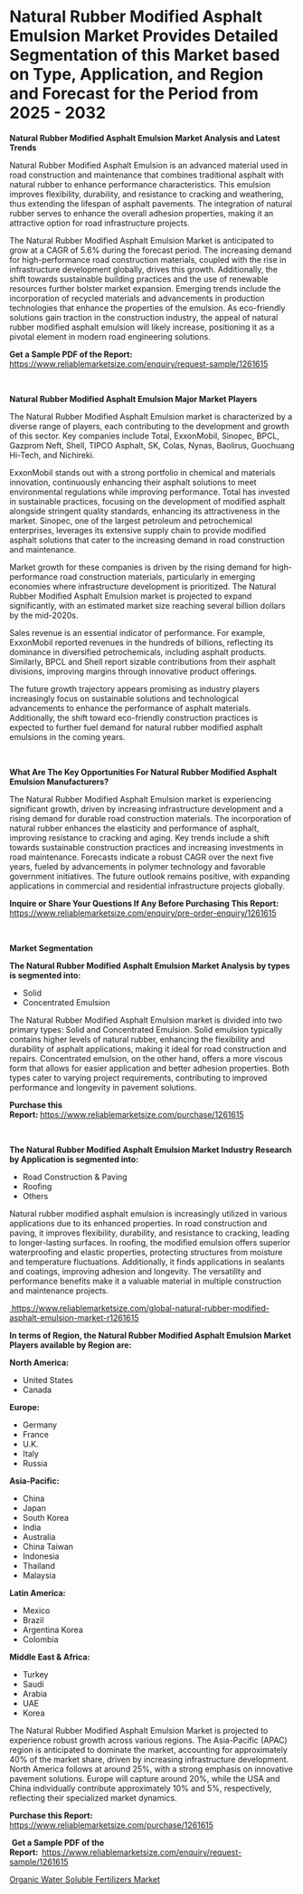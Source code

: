 <p><h1>Natural Rubber Modified Asphalt Emulsion Market Provides Detailed Segmentation of this Market based on Type, Application, and Region and Forecast for the Period from 2025 - 2032</h1></p><p><strong>Natural Rubber Modified Asphalt Emulsion Market Analysis and Latest Trends</strong></p>
<p><p>Natural Rubber Modified Asphalt Emulsion is an advanced material used in road construction and maintenance that combines traditional asphalt with natural rubber to enhance performance characteristics. This emulsion improves flexibility, durability, and resistance to cracking and weathering, thus extending the lifespan of asphalt pavements. The integration of natural rubber serves to enhance the overall adhesion properties, making it an attractive option for road infrastructure projects.</p><p>The Natural Rubber Modified Asphalt Emulsion Market is anticipated to grow at a CAGR of 5.6% during the forecast period. The increasing demand for high-performance road construction materials, coupled with the rise in infrastructure development globally, drives this growth. Additionally, the shift towards sustainable building practices and the use of renewable resources further bolster market expansion. Emerging trends include the incorporation of recycled materials and advancements in production technologies that enhance the properties of the emulsion. As eco-friendly solutions gain traction in the construction industry, the appeal of natural rubber modified asphalt emulsion will likely increase, positioning it as a pivotal element in modern road engineering solutions.</p></p>
<p><strong>Get a Sample PDF of the Report:&nbsp;</strong> <a href="https://www.reliablemarketsize.com/enquiry/request-sample/1261615?utm_campaign=3509&utm_medium=2&utm_source=Github&utm_content=ia&utm_term=03042025&utm_id=natural-rubber-modified-asphalt-emulsion">https://www.reliablemarketsize.com/enquiry/request-sample/1261615</a></p>
<p>&nbsp;</p>
<p><strong>Natural Rubber Modified Asphalt Emulsion Major Market Players</strong></p>
<p><p>The Natural Rubber Modified Asphalt Emulsion market is characterized by a diverse range of players, each contributing to the development and growth of this sector. Key companies include Total, ExxonMobil, Sinopec, BPCL, Gazprom Neft, Shell, TIPCO Asphalt, SK, Colas, Nynas, Baolirus, Guochuang Hi-Tech, and Nichireki. </p><p>ExxonMobil stands out with a strong portfolio in chemical and materials innovation, continuously enhancing their asphalt solutions to meet environmental regulations while improving performance. Total has invested in sustainable practices, focusing on the development of modified asphalt alongside stringent quality standards, enhancing its attractiveness in the market. Sinopec, one of the largest petroleum and petrochemical enterprises, leverages its extensive supply chain to provide modified asphalt solutions that cater to the increasing demand in road construction and maintenance.</p><p>Market growth for these companies is driven by the rising demand for high-performance road construction materials, particularly in emerging economies where infrastructure development is prioritized. The Natural Rubber Modified Asphalt Emulsion market is projected to expand significantly, with an estimated market size reaching several billion dollars by the mid-2020s.</p><p>Sales revenue is an essential indicator of performance. For example, ExxonMobil reported revenues in the hundreds of billions, reflecting its dominance in diversified petrochemicals, including asphalt products. Similarly, BPCL and Shell report sizable contributions from their asphalt divisions, improving margins through innovative product offerings.</p><p>The future growth trajectory appears promising as industry players increasingly focus on sustainable solutions and technological advancements to enhance the performance of asphalt materials. Additionally, the shift toward eco-friendly construction practices is expected to further fuel demand for natural rubber modified asphalt emulsions in the coming years.</p></p>
<p>&nbsp;</p>
<p><strong>What Are The Key Opportunities For Natural Rubber Modified Asphalt Emulsion Manufacturers?</strong></p>
<p><p>The Natural Rubber Modified Asphalt Emulsion market is experiencing significant growth, driven by increasing infrastructure development and a rising demand for durable road construction materials. The incorporation of natural rubber enhances the elasticity and performance of asphalt, improving resistance to cracking and aging. Key trends include a shift towards sustainable construction practices and increasing investments in road maintenance. Forecasts indicate a robust CAGR over the next five years, fueled by advancements in polymer technology and favorable government initiatives. The future outlook remains positive, with expanding applications in commercial and residential infrastructure projects globally.</p></p>
<p><strong>Inquire or Share Your Questions If Any Before Purchasing This Report:</strong> <a href="https://www.reliablemarketsize.com/enquiry/pre-order-enquiry/1261615?utm_campaign=3509&utm_medium=2&utm_source=Github&utm_content=ia&utm_term=03042025&utm_id=natural-rubber-modified-asphalt-emulsion">https://www.reliablemarketsize.com/enquiry/pre-order-enquiry/1261615</a></p>
<p>&nbsp;</p>
<p><strong>Market Segmentation</strong></p>
<p><strong>The Natural Rubber Modified Asphalt Emulsion Market Analysis by types is segmented into:</strong></p>
<p><ul><li>Solid</li><li>Concentrated Emulsion</li></ul></p>
<p><p>The Natural Rubber Modified Asphalt Emulsion market is divided into two primary types: Solid and Concentrated Emulsion. Solid emulsion typically contains higher levels of natural rubber, enhancing the flexibility and durability of asphalt applications, making it ideal for road construction and repairs. Concentrated emulsion, on the other hand, offers a more viscous form that allows for easier application and better adhesion properties. Both types cater to varying project requirements, contributing to improved performance and longevity in pavement solutions.</p></p>
<p><strong>Purchase this Report:&nbsp;</strong><a href="https://www.reliablemarketsize.com/purchase/1261615?utm_campaign=3509&utm_medium=2&utm_source=Github&utm_content=ia&utm_term=03042025&utm_id=natural-rubber-modified-asphalt-emulsion">https://www.reliablemarketsize.com/purchase/1261615</a></p>
<p>&nbsp;</p>
<p><strong>The Natural Rubber Modified Asphalt Emulsion Market Industry Research by Application is segmented into:</strong></p>
<p><ul><li>Road Construction & Paving</li><li>Roofing</li><li>Others</li></ul></p>
<p><p>Natural rubber modified asphalt emulsion is increasingly utilized in various applications due to its enhanced properties. In road construction and paving, it improves flexibility, durability, and resistance to cracking, leading to longer-lasting surfaces. In roofing, the modified emulsion offers superior waterproofing and elastic properties, protecting structures from moisture and temperature fluctuations. Additionally, it finds applications in sealants and coatings, improving adhesion and longevity. The versatility and performance benefits make it a valuable material in multiple construction and maintenance projects.</p></p>
<p><a href="https://www.reliablemarketsize.com/global-natural-rubber-modified-asphalt-emulsion-market-r1261615?utm_campaign=3509&utm_medium=2&utm_source=Github&utm_content=ia&utm_term=03042025&utm_id=natural-rubber-modified-asphalt-emulsion">&nbsp;https://www.reliablemarketsize.com/global-natural-rubber-modified-asphalt-emulsion-market-r1261615</a></p>
<p><strong>In terms of Region, the Natural Rubber Modified Asphalt Emulsion Market Players available by Region are:</strong></p>
<p>
    <p> <strong> North America: </strong>
        <ul>
            <li>United States</li>
            <li>Canada</li>
        </ul>
        </p> 
    <p> <strong> Europe: </strong>
        <ul>
            <li>Germany</li>
            <li>France</li>
            <li>U.K.</li>
            <li>Italy</li>
            <li>Russia</li>
        </ul>
        </p> 
    <p> <strong> Asia-Pacific: </strong>
        <ul>
            <li>China</li>
            <li>Japan</li>
            <li>South Korea</li>
            <li>India</li>
            <li>Australia</li>
            <li>China Taiwan</li>
            <li>Indonesia</li>
            <li>Thailand</li>
            <li>Malaysia</li>
        </ul>
        </p> 
    <p> <strong> Latin America: </strong>
        <ul>
            <li>Mexico</li>
            <li>Brazil</li>
            <li>Argentina Korea</li>
            <li>Colombia</li>
        </ul>
        </p> 
    <p> <strong> Middle East & Africa: </strong>
        <ul>
            <li>Turkey</li>
            <li>Saudi</li>
            <li>Arabia</li>
            <li>UAE</li>
            <li>Korea</li>
        </ul>
    </p>
    </p>
<p><p>The Natural Rubber Modified Asphalt Emulsion Market is projected to experience robust growth across various regions. The Asia-Pacific (APAC) region is anticipated to dominate the market, accounting for approximately 40% of the market share, driven by increasing infrastructure development. North America follows at around 25%, with a strong emphasis on innovative pavement solutions. Europe will capture around 20%, while the USA and China individually contribute approximately 10% and 5%, respectively, reflecting their specialized market dynamics.</p></p>
<p><strong>Purchase this Report: </strong><a href="https://www.reliablemarketsize.com/purchase/1261615?utm_campaign=3509&utm_medium=2&utm_source=Github&utm_content=ia&utm_term=03042025&utm_id=natural-rubber-modified-asphalt-emulsion">https://www.reliablemarketsize.com/purchase/1261615</a></p>
<p>&nbsp;<strong>Get a Sample PDF of the Report:&nbsp;&nbsp;</strong><a href="https://www.reliablemarketsize.com/enquiry/request-sample/1261615?utm_campaign=3509&utm_medium=2&utm_source=Github&utm_content=ia&utm_term=03042025&utm_id=natural-rubber-modified-asphalt-emulsion">https://www.reliablemarketsize.com/enquiry/request-sample/1261615</a></p>
<p><strong></strong></p>
<p><p><a href="https://github.com/siertnamba7u/Market-Research-Report-List-1/blob/main/organic-water-soluble-fertilizers-market.md?utm_campaign=3509&utm_medium=2&utm_source=Github&utm_content=ia&utm_term=03042025&utm_id=natural-rubber-modified-asphalt-emulsion">Organic Water Soluble Fertilizers Market</a></p></p>